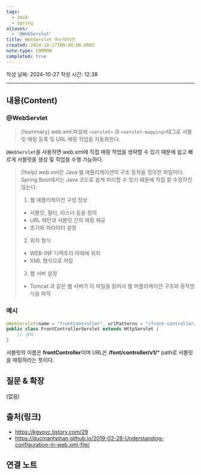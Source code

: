 ```yaml
---
tags:
  - JAVA
  - Spring
aliases:
  - '@WebServlet'
title: WebServlet 어노테이션
created: 2024-10-27T00:00:00.000Z
note-type: COMMON
completed: true
---
```

작성 날짜: 2024-10-27
작성 시간: 12:38


----
## 내용(Content)

### @WebServlet

>[!summary]
> web.xml 파일에 `<servlet>` 과 `<servlet-mapping>`태그로 서블릿 매핑 등록 및 URL 매핑 작업을 자동화한다.

`@WebServlet`을 사용하면 web.xml에 직접 매핑 작업을 생략할 수 있기 때문에 쉽고 빠르게 서블릿을 생성 및 작업을 수행 가능하다. 

>[!help]
>web.xml은 Java 웹 애플리케이션의 구조 동작을 정의한 파일이다. Spring Boot에서는 Java 코드로 쉽게 처리할 수 있기 떄문에 직접 잘 수정하진 않는다.
>1. 웹 애플리케이션 구성 정보
>	- 서블릿, 필터, 리스너 등을 정의
>	- URL 패턴과 서블릿 간의 매핑 제공
>	- 초기화 파라미터 설정
>2. 위치 형식
>	- WEB-INF 디렉토리 아래에 위치
>	- XML 형식으로 저장
>3. 웹 서버 설정
>	- Tomcat 과 같은 웹 서버가 이 파일을 읽어서 웹 어플리케이션 구조와 동작방식을 파악

### 예시

```java
@WebServlet(name = "frontController", urlPatterns = "/front-controller/v1/*")
public class FrontControllerServlet extends HttpServlet {
	// 생략
}
```

서블릿의 이름은 **frontController**이며 URL은 **/font/controller/v1/*** path로 서블릿을 매핑하라는 뜻이다.

## 질문 & 확장

(없음)

## 출처(링크)

- https://kgvovc.tistory.com/29
- https://ducmanhphan.github.io/2019-02-28-Understanding-configuration-in-web.xml-file/

## 연결 노트










